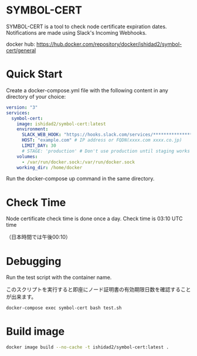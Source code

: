 # SYMBOL-CERT

SYMBOL-CERT is a tool to check node certificate expiration dates.
Notifications are made using Slack's Incoming Webhooks.

docker hub: https://hub.docker.com/repository/docker/ishidad2/symbol-cert/general
# Quick Start

Create a docker-compose.yml file with the following content in any directory of your choice:

```yaml
version: "3"
services:
  symbol-cert:
    image: ishidad2/symbol-cert:latest
    environment:
      SLACK_WEB_HOOK: "https://hooks.slack.com/services/*****************"
      HOST: "example.com" # IP address or FQDN(xxxx.com xxxx.co.jp)
      LIMIT_DAY: 30
      # STAGE: 'production' # Don't use production until staging works
    volumes:
      - /var/run/docker.sock:/var/run/docker.sock
    working_dir: /home/docker
```
Run the docker-compose up command in the same directory.

# Check Time

Node certificate check time is done once a day.
Check time is 03:10 UTC time

（日本時間では午後00:10）

# Debugging

Run the test script with the container name.

このスクリプトを実行すると即座にノード証明書の有効期限日数を確認することが出来ます。

```bash
docker-compose exec symbol-cert bash test.sh
```

# Build image

```bash
docker image build --no-cache -t ishidad2/symbol-cert:latest .
```
